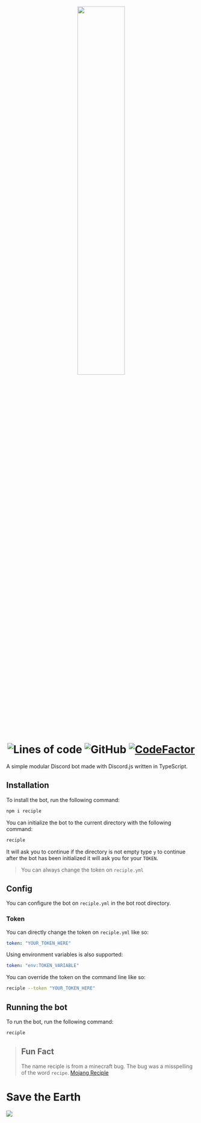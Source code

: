 <h1 align="center">
    <img src="https://i.imgur.com/8pYGOWW.png" width="50%">
    <br>
    <img alt="Lines of code" src="https://img.shields.io/tokei/lines/github/FalloutStudios/Reciple">
    <img alt="GitHub" src="https://img.shields.io/github/license/FalloutStudios/Reciple">
    <a href="https://www.codefactor.io/repository/github/falloutstudios/reciple/overview/main"><img src="https://www.codefactor.io/repository/github/falloutstudios/reciple/badge/main" alt="CodeFactor"></a>
</h1>

A simple modular Discord bot made with Discord.js written in TypeScript.


## Installation
To install the bot, run the following command:

```bash
npm i reciple
```

You can initialize the bot to the current directory with the following command:

```bash
reciple
```

It will ask you to continue if the directory is not empty type `y` to continue after the bot has been initialized it will ask you for your `TOKEN`.

> You can always change the token on `reciple.yml`

## Config

You can configure the bot on `reciple.yml` in the bot root directory.

### Token

You can directly change the token on `reciple.yml` like so:

```yml
token: "YOUR_TOKEN_HERE"
```

Using environment variables is also supported:

```yml
token: "env:TOKEN_VARIABLE"
```

You can override the token on the command line like so:

```bash
reciple --token "YOUR_TOKEN_HERE"
```

## Running the bot
To run the bot, run the following command:

```bash
reciple
```

> ## Fun Fact
> The name reciple is from a minecraft bug. The bug was a misspelling of the word `recipe`. [Mojang Reciple](https://bugs.mojang.com/browse/MC-225837)

# Save the Earth
[![](https://i.imgur.com/GbB1ZuH.png)](https://rebellion.global/)
